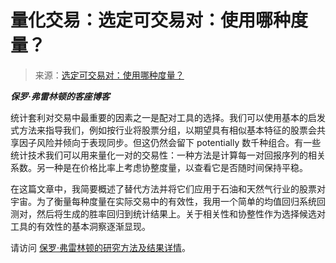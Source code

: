 <!--yml

分类：未分类

日期：2024-05-12 19:04:49

-->

# 量化交易：选定可交易对：使用哪种度量？

> 来源：[选定可交易对：使用哪种度量？](http://epchan.blogspot.com/2009/12/selecting-tradeable-pairs-which-measure.html#0001-01-01)

***保罗·弗雷林顿的客座博客***

统计套利对交易中最重要的因素之一是配对工具的选择。我们可以使用基本的启发式方法来指导我们，例如按行业将股票分组，以期望具有相似基本特征的股票会共享因子风险并倾向于表现同步。但这仍然会留下 potentially 数千种组合。有一些统计技术我们可以用来量化一对的交易性：一种方法是计算每一对回报序列的相关系数。另一种是在价格比率上考虑协整度量，以查看它是否随时间保持平稳。

在这篇文章中，我简要概述了替代方法并将它们应用于石油和天然气行业的股票对宇宙。为了衡量每种度量在实际交易中的有效性，我用一个简单的均值回归系统回测对，然后将生成的胜率回归到统计结果上。关于相关性和协整性作为选择候选对工具的有效性的基本洞察逐渐显现。

请访问 [保罗·弗雷林顿的研究方法及结果详情](http://www.paulfarrington.com/research/Selecting%20tradeable%20pairs.htm)。
